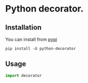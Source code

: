 # Python decorator.

## Installation

You can install from [pypi](https://pypi.org/project/python-decorator/)

```console
pip install -U python-decorator
```

## Usage

```python
import decorator
```
